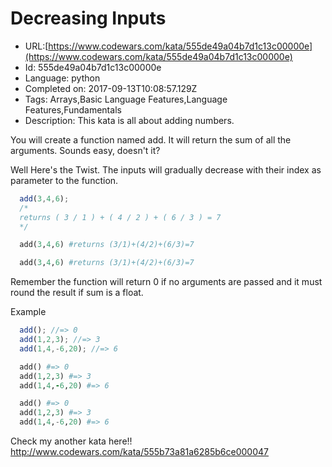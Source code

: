 # Decreasing  Inputs

 - URL:[https://www.codewars.com/kata/555de49a04b7d1c13c00000e](https://www.codewars.com/kata/555de49a04b7d1c13c00000e)
 - Id: 555de49a04b7d1c13c00000e
 - Language: python
 - Completed on: 2017-09-13T10:08:57.129Z
 - Tags: Arrays,Basic Language Features,Language Features,Fundamentals
 - Description:
This kata is all about adding numbers.

You will create a function named add. It will return the sum of all the arguments. Sounds easy, doesn't it?

Well Here's the Twist. The inputs will gradually decrease with their index as parameter to the function.


```javascript
  add(3,4,6); 
  /*
  returns ( 3 / 1 ) + ( 4 / 2 ) + ( 6 / 3 ) = 7
  */
```
```ruby
  add(3,4,6) #returns (3/1)+(4/2)+(6/3)=7
```
```python
  add(3,4,6) #returns (3/1)+(4/2)+(6/3)=7
```

Remember the function will return 0 if no arguments are passed and it must round the result if sum is a float.

Example
```javascript
  add(); //=> 0
  add(1,2,3); //=> 3
  add(1,4,-6,20); //=> 6
```
```ruby
  add() #=> 0
  add(1,2,3) #=> 3
  add(1,4,-6,20) #=> 6
```
```python
  add() #=> 0
  add(1,2,3) #=> 3
  add(1,4,-6,20) #=> 6
```

Check my another kata here!! http://www.codewars.com/kata/555b73a81a6285b6ce000047


